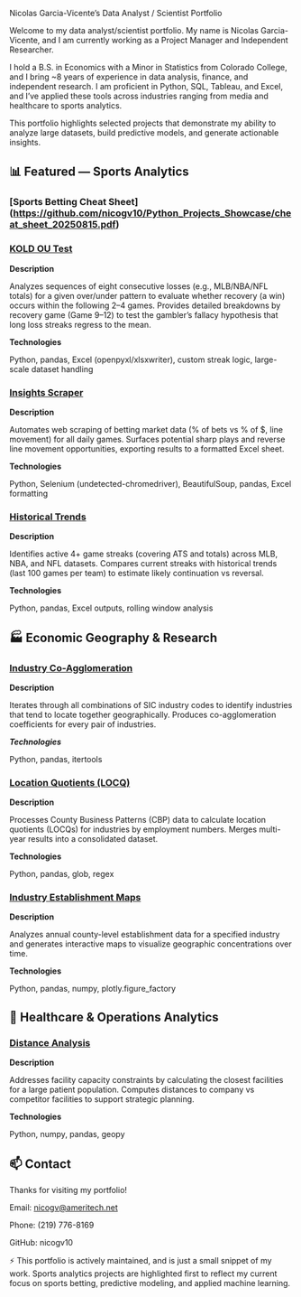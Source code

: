 Nicolas Garcia-Vicente’s Data Analyst / Scientist Portfolio

Welcome to my data analyst/scientist portfolio. My name is Nicolas Garcia-Vicente, and I am currently working as a Project Manager and Independent Researcher.

I hold a B.S. in Economics with a Minor in Statistics from Colorado College, and I bring ~8 years of experience in data analysis, finance, and independent research. I am proficient in Python, SQL, Tableau, and Excel, and I’ve applied these tools across industries ranging from media and healthcare to sports analytics.

This portfolio highlights selected projects that demonstrate my ability to analyze large datasets, build predictive models, and generate actionable insights.

## 📊 Featured — Sports Analytics
### [Sports Betting Cheat Sheet] (https://github.com/nicogv10/Python_Projects_Showcase/cheat_sheet_20250815.pdf)

### [KOLD OU Test](./KOLD_OU_Test_github.py)
**Description**

Analyzes sequences of eight consecutive losses (e.g., MLB/NBA/NFL totals) for a given over/under pattern to evaluate whether recovery (a win) occurs within the following 2–4 games. Provides detailed breakdowns by recovery game (Game 9–12) to test the gambler’s fallacy hypothesis that long loss streaks regress to the mean.

**Technologies**

Python, pandas, Excel (openpyxl/xlsxwriter), custom streak logic, large-scale dataset handling

### [Insights Scraper](./Insights_scrape_v7.py)
**Description**

Automates web scraping of betting market data (% of bets vs % of $, line movement) for all daily games. Surfaces potential sharp plays and reverse line movement opportunities, exporting results to a formatted Excel sheet.

**Technologies**

Python, Selenium (undetected-chromedriver), BeautifulSoup, pandas, Excel formatting

### [Historical Trends](./historical_trends_vf3.py)
**Description**

Identifies active 4+ game streaks (covering ATS and totals) across MLB, NBA, and NFL datasets. Compares current streaks with historical trends (last 100 games per team) to estimate likely continuation vs reversal.

**Technologies**

Python, pandas, Excel outputs, rolling window analysis

## 🏭 Economic Geography & Research
### [Industry Co-Agglomeration](./Co-agglomeration.py)
**Description**

Iterates through all combinations of SIC industry codes to identify industries that tend to locate together geographically. Produces co-agglomeration coefficients for every pair of industries.

***Technologies***

Python, pandas, itertools

### [Location Quotients (LOCQ)](./LOCQ_final.py)
**Description**

Processes County Business Patterns (CBP) data to calculate location quotients (LOCQs) for industries by employment numbers. Merges multi-year results into a consolidated dataset.

**Technologies**

Python, pandas, glob, regex

### [Industry Establishment Maps](./estb_maps_final.py)
**Description**

Analyzes annual county-level establishment data for a specified industry and generates interactive maps to visualize geographic concentrations over time.

**Technologies**

Python, pandas, numpy, plotly.figure_factory

## 🏥 Healthcare & Operations Analytics
### [Distance Analysis](./Distance_Analysis_final.py)

**Description**

Addresses facility capacity constraints by calculating the closest facilities for a large patient population. Computes distances to company vs competitor facilities to support strategic planning.

**Technologies**

Python, numpy, pandas, geopy

## 📫 Contact

Thanks for visiting my portfolio!

Email: nicogv@ameritech.net

Phone: (219) 776-8169

GitHub: nicogv10

⚡ This portfolio is actively maintained, and is just a small snippet of my work. Sports analytics projects are highlighted first to reflect my current focus on sports betting, predictive modeling, and applied machine learning.
